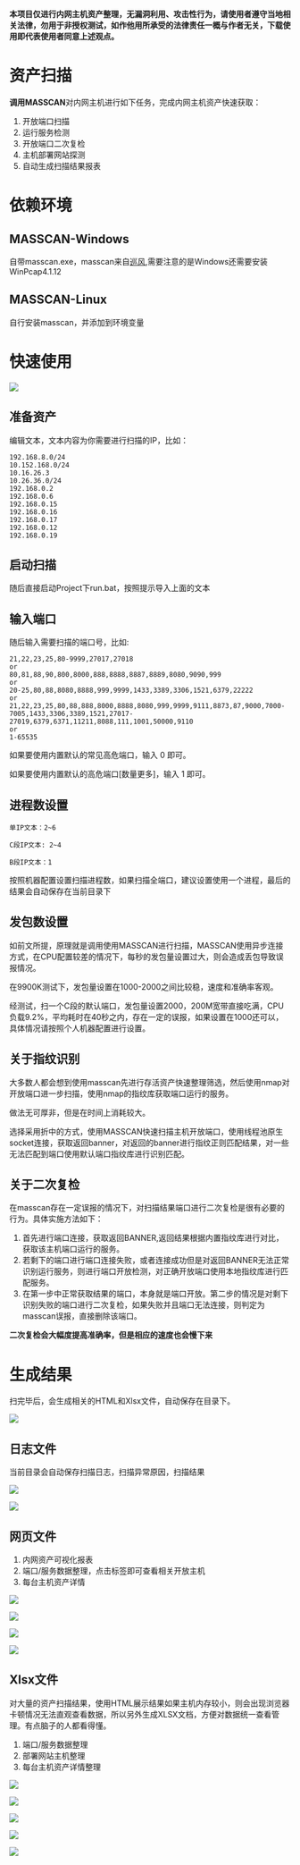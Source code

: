 
**本项目仅进行内网主机资产整理，无漏洞利用、攻击性行为，请使用者遵守当地相关法律，勿用于非授权测试，如作他用所承受的法律责任一概与作者无关，下载使用即代表使用者同意上述观点。**


# 资产扫描

**调用MASSCAN**对内网主机进行如下任务，完成内网主机资产快速获取：

1. 开放端口扫描
2. 运行服务检测
3. 开放端口二次复检
3. 主机部署网站探测
4. 自动生成扫描结果报表

# 依赖环境

## MASSCAN-Windows

自带masscan.exe，masscan来自[巡风](https://github.com/ysrc/xunfeng/tree/master/masscan/windows_64),需要注意的是Windows还需要安装WinPcap4.1.12

## MASSCAN-Linux

自行安装masscan，并添加到环境变量

# 快速使用

![](/image/1.jpg)

## 准备资产 

编辑文本，文本内容为你需要进行扫描的IP，比如：

	192.168.8.0/24
	10.152.168.0/24
	10.16.26.3
	10.26.36.0/24
	192.168.0.2
	192.168.0.6	
	192.168.0.15
	192.168.0.16
	192.168.0.17
	192.168.0.12
	192.168.0.19

## 启动扫描

随后直接启动Project下run.bat，按照提示导入上面的文本

## 输入端口

随后输入需要扫描的端口号，比如:

	21,22,23,25,80-9999,27017,27018
	or
	80,81,88,90,800,8000,888,8888,8887,8889,8080,9090,999
	or
	20-25,80,88,8080,8888,999,9999,1433,3389,3306,1521,6379,22222
	or
	21,22,23,25,80,88,888,8000,8888,8080,999,9999,9111,8873,87,9000,7000-7005,1433,3306,3389,1521,27017-27019,6379,6371,11211,8088,111,1001,50000,9110
	or
	1-65535

如果要使用内置默认的常见高危端口，输入 0 即可。

如果要使用内置默认的高危端口[数量更多]，输入 1 即可。


## 进程数设置

	单IP文本：2~6
	
	C段IP文本: 2~4
	
	B段IP文本：1


按照机器配置设置扫描进程数，如果扫描全端口，建议设置使用一个进程，最后的结果会自动保存在当前目录下

## 发包数设置

如前文所提，原理就是调用使用MASSCAN进行扫描，MASSCAN使用异步连接方式，在CPU配置较差的情况下，每秒的发包量设置过大，则会造成丢包导致误报情况。

在9900K测试下，发包量设置在1000-2000之间比较稳，速度和准确率客观。

经测试，扫一个C段的默认端口，发包量设置2000，200M宽带直接吃满，CPU负载9.2%，平均耗时在40秒之内，存在一定的误报，如果设置在1000还可以，具体情况请按照个人机器配置进行设置。


## 关于指纹识别

大多数人都会想到使用masscan先进行存活资产快速整理筛选，然后使用nmap对开放端口进一步扫描，使用nmap的指纹库获取端口运行的服务。

做法无可厚非，但是在时间上消耗较大。

选择采用折中的方式，使用MASSCAN快速扫描主机开放端口，使用线程池原生socket连接，获取返回banner，对返回的banner进行指纹正则匹配结果，对一些无法匹配到端口使用默认端口指纹库进行识别匹配。

## 关于二次复检

在masscan存在一定误报的情况下，对扫描结果端口进行二次复检是很有必要的行为。具体实施方法如下：

1. 首先进行端口连接，获取返回BANNER,返回结果根据内置指纹库进行对比，获取该主机端口运行的服务。
2. 若剩下的端口进行端口连接失败，或者连接成功但是对返回BANNER无法正常识别运行服务，则进行端口开放检测，对正确开放端口使用本地指纹库进行匹配服务。
3. 在第一步中正常获取结果的端口，本身就是端口开放。第二步的情况是对剩下识别失败的端口进行二次复检，如果失败并且端口无法连接，则判定为masscan误报，直接删除该端口。

**二次复检会大幅度提高准确率，但是相应的速度也会慢下来**


# 生成结果

扫完毕后，会生成相关的HTML和Xlsx文件，自动保存在目录下。

![](/image/0.jpg)


## 日志文件

当前目录会自动保存扫描日志，扫描异常原因，扫描结果


![](/image/9.jpg)


![](/image/10.jpg)


## 网页文件

1. 内网资产可视化报表
2. 端口/服务数据整理，点击标签即可查看相关开放主机
3. 每台主机资产详情


![](/image/2.jpg)


![](/image/3.jpg)


![](/image/4.jpg)


![](/image/5.jpg)



## Xlsx文件

对大量的资产扫描结果，使用HTML展示结果如果主机内存较小，则会出现浏览器卡顿情况无法直观查看数据，所以另外生成XLSX文档，方便对数据统一查看管理。有点脑子的人都看得懂。

1. 端口/服务数据整理
2. 部署网站主机整理
3. 每台主机资产详情整理



![](/image/6.jpg)


![](/image/7.jpg)


![](/image/12.jpg)

![](/image/8.jpg)



![](/image/11.jpg)

